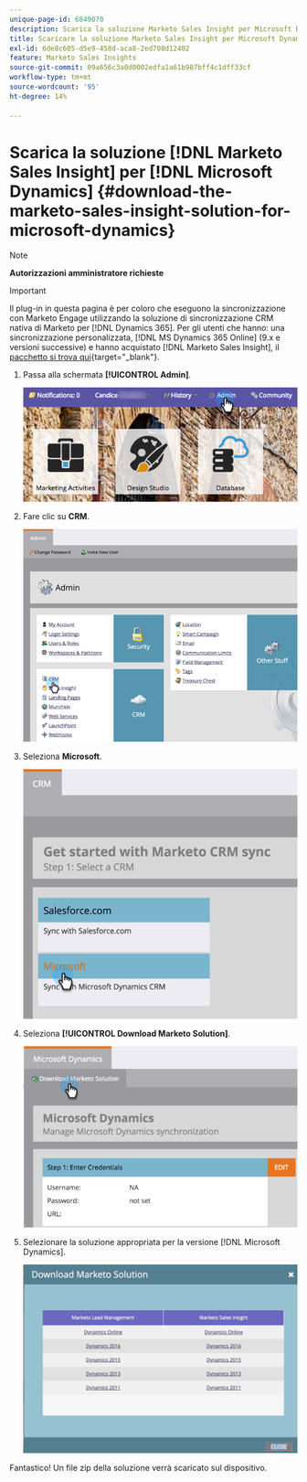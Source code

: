 ```yaml
---
unique-page-id: 6849070
description: Scarica la soluzione Marketo Sales Insight per Microsoft Dynamics - Documentazione Marketo - Documentazione del prodotto
title: Scaricare la soluzione Marketo Sales Insight per Microsoft Dynamics
exl-id: 6de8c605-d5e9-458d-aca8-2ed708d12402
feature: Marketo Sales Insights
source-git-commit: 09a656c3a0d0002edfa1a61b987bff4c1dff33cf
workflow-type: tm+mt
source-wordcount: '95'
ht-degree: 14%

---
```


# Scarica la soluzione [!DNL Marketo Sales Insight] per [!DNL Microsoft Dynamics] {#download-the-marketo-sales-insight-solution-for-microsoft-dynamics}

>[!NOTE]
>
>**Autorizzazioni amministratore richieste**

>[!IMPORTANT]
>
>Il plug-in in questa pagina è per coloro che eseguono la sincronizzazione con Marketo Engage utilizzando la soluzione di sincronizzazione CRM nativa di Marketo per [!DNL Dynamics 365]. Per gli utenti che hanno: una sincronizzazione personalizzata, [!DNL MS Dynamics 365 Online] (9.x e versioni successive) e hanno acquistato [!DNL Marketo Sales Insight], il [pacchetto si trova qui](https://mktg-cdn.marketo.com/community/MarketoSalesInsight_NonNative.zip){target="_blank"}.

1. Passa alla schermata **[!UICONTROL Admin]**.

   ![](assets/mainnavhand.png)

1. Fare clic su **CRM**.

   ![](assets/image2015-3-11-13-3a7-3a11.png)

1. Seleziona **Microsoft**.

   ![](assets/image2016-5-3.png)

1. Seleziona **[!UICONTROL Download Marketo Solution]**.

   ![](assets/image2015-3-11-13-3a10-3a4.png)

1. Selezionare la soluzione appropriata per la versione [!DNL Microsoft Dynamics].

   ![](assets/msd-online.png)

Fantastico! Un file zip della soluzione verrà scaricato sul dispositivo.

